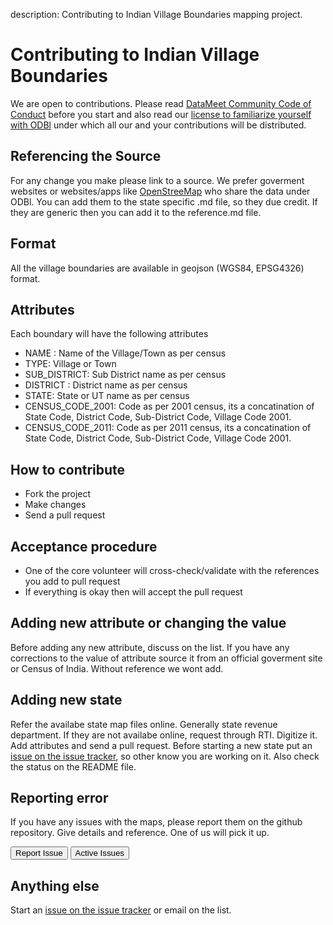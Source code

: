 description:  Contributing to Indian Village Boundaries mapping project.

# Contributing to Indian Village Boundaries
We are open to contributions. Please read [DataMeet Community Code of Conduct](http://datameet.org/wiki/guidelines:datameet-community-code-of-conduct) before you start and also read our [license to familiarize yourself with ODBl](http://opendatacommons.org/licenses/odbl/) under which all our and your contributions will be distributed.

## Referencing the Source
For any change you make please link to a source. We prefer goverment websites or websites/apps like [OpenStreeMap](https://www.openstreetmap.org/
) who share the data under ODBl. You can add them to the state specific .md file, so they due credit. If they are generic then you can add it to the reference.md file.

## Format
All the village boundaries are available in geojson (WGS84, EPSG4326) format.

## Attributes
Each boundary will have the following attributes

- NAME : Name of the Village/Town as per census
- TYPE: Village or Town
- SUB_DISTRICT: Sub District name as per census
- DISTRICT : District name as per census
- STATE: State or UT name as per census
- CENSUS_CODE_2001: Code as per 2001 census, its a concatination of State Code, District Code, Sub-District Code, Village Code 2001.
- CENSUS_CODE_2011: Code as per 2011 census, its a concatination of State Code, District Code, Sub-District Code, Village Code 2001.

## How to contribute
- Fork the project
- Make changes
- Send a pull request

## Acceptance procedure
- One of the core volunteer will cross-check/validate with the references you add to pull request
- If everything is okay then will accept the pull request

## Adding new attribute or changing the value
Before adding any new attribute, discuss on the list. If you have any corrections to the value of attribute source it from an official goverment site or Census of India. Without reference we wont add.

## Adding new state
Refer the availabe state map files online. Generally state revenue department. If they are not availabe online, request through RTI. Digitize it. Add attributes and send a pull request. Before starting a new state put an [issue on the issue tracker](https://github.com/datameet/indian_village_boundaries/issues), so other know you are working on it. Also check the status on the README file.

## Reporting error
If you have any issues with the maps, please report them on the github repository. Give details and reference. One of us will pick it up.

 <a href="https://github.com/datameet/indian_village_boundaries/issues/new"><button class="btn btn-primary" type="submit">Report Issue</button></a>
<a href="https://github.com/datameet/indian_village_boundaries/issues"><button class="btn btn-primary" type="submit">Active Issues</button></a>

## Anything else
Start an [issue on the issue tracker](https://github.com/datameet/indian_village_boundaries/issues) or email on the list.

